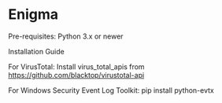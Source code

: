 # Enigma

Pre-requisites:
Python 3.x or newer

Installation Guide

For VirusTotal: 
Install virus_total_apis from https://github.com/blacktop/virustotal-api

For Windows Security Event Log Toolkit:
pip install python-evtx
